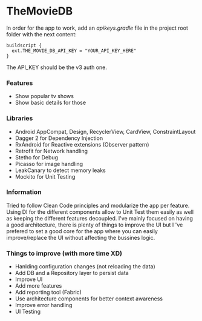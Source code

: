 # TheMovieDB

In order for the app to work, add an *apikeys.gradle* file in the project root folder with the next content:

```
buildscript {
  ext.THE_MOVIE_DB_API_KEY = "YOUR_API_KEY_HERE"
}
```
The API_KEY should be the v3 auth one.

### Features
  - Show popular tv shows
  - Show basic details for those
  
### Libraries
  - Android AppCompat, Design, RecyclerView, CardView, ConstraintLayout
  - Dagger 2 for Dependency Injection
  - RxAndroid for Reactive extensions (Observer pattern)
  - Retrofit for Network handling
  - Stetho for Debug
  - Picasso for image handling
  - LeakCanary to detect memory leaks
  - Mockito for Unit Testing
  
### Information
Tried to follow Clean Code principles and modularize the app per feature. 
Using DI for the different components allow to Unit Test them easily as well as keeping the different features decoupled.
I've mainly focused on having a good architecture, there is plenty of things to improve the UI but I 've prefered to set a good core for the app where you can easily improve/replace the UI without affecting the bussines logic.

### Things to improve (with more time XD)
  - Hanlding configuration changes (not reloading the data)
  - Add DB and a Repository layer to persist data
  - Improve UI
  - Add more features
  - Add reporting tool (Fabric)
  - Use architecture components for better context awareness
  - Improve error handling
  - UI Testing

